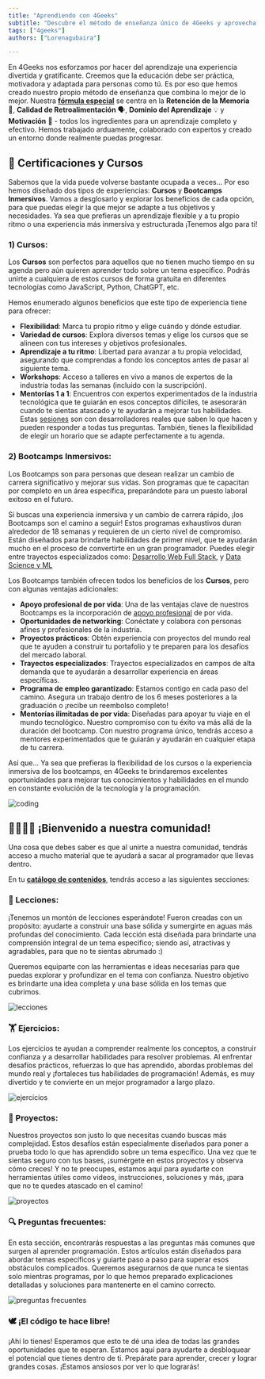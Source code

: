 ```yaml
---
title: "Aprendiendo con 4Geeks"
subtitle: "Descubre el método de enseñanza único de 4Geeks y aprovecha nuestras certificaciones, cursos y bootcamps para una experiencia educativa envolvente y efectiva"
tags: ["4geeks"]
authors: ["Lorenagubaira"]

---
```


En 4Geeks nos esforzamos por hacer del aprendizaje una experiencia divertida y gratificante. Creemos que la educación debe ser práctica, motivadora y adaptada para personas como tú. Es por eso que hemos creado nuestro propio método de enseñanza que combina lo mejor de lo mejor. Nuestra **[fórmula especial](https://4geeks.com/es/mastering-technical-knowledge)** se centra en la **Retención de la Memoria** 🧠, **Calidad de Retroalimentación** 🗣️, **Dominio del Aprendizaje** 💡 y **Motivación** 💪 - todos los ingredientes para un aprendizaje completo y efectivo. Hemos trabajado arduamente, colaborado con expertos y creado un entorno donde realmente puedas progresar.

## 🥇 Certificaciones y Cursos

Sabemos que la vida puede volverse bastante ocupada a veces... Por eso hemos diseñado dos tipos de experiencias: **Cursos** y **Bootcamps Inmersivos**.
Vamos a desglosarlo y explorar los beneficios de cada opción, para que puedas elegir la que mejor se adapte a tus objetivos y necesidades. Ya sea que prefieras un aprendizaje flexible y a tu propio ritmo o una experiencia más inmersiva y estructurada ¡Tenemos algo para ti!

### 1) Cursos:

Los **Cursos** son perfectos para aquellos que no tienen mucho tiempo en su agenda pero aún quieren aprender todo sobre un tema específico. Podrás unirte a cualquiera de estos cursos de forma gratuita en diferentes tecnologías como JavaScript, Python, ChatGPT, etc.

Hemos enumerado algunos beneficios que este tipo de experiencia tiene para ofrecer:

- **Flexibilidad**: Marca tu propio ritmo y elige cuándo y dónde estudiar.
- **Variedad de cursos**: Explora diversos temas y elige los cursos que se alineen con tus intereses y objetivos profesionales.
- **Aprendizaje a tu ritmo**: Libertad para avanzar a tu propia velocidad, asegurando que comprendas a fondo los conceptos antes de pasar al siguiente tema.
- **Workshops**: Acceso a talleres en vivo a manos de expertos de la industria todas las semanas (incluido con la suscripción).
- **Mentorías 1 a 1**: Encuentros con expertos experimentados de la industria tecnológica que te guiarán en esos conceptos difíciles, te asesorarán cuando te sientas atascado y te ayudarán a mejorar tus habilidades. Estas [sesiones](https://4geeks.com/es/mentorships) son con desarrolladores reales que saben lo que hacen y pueden responder a todas tus preguntas. También, tienes la flexibilidad de elegir un horario que se adapte perfectamente a tu agenda.

### 2) Bootcamps Inmersivos:

Los Bootcamps son para personas que desean realizar un cambio de carrera significativo y mejorar sus vidas. Son programas que te capacitan por completo en un área específica, preparándote para un puesto laboral exitoso en el futuro.

Si buscas una experiencia inmersiva y un cambio de carrera rápido, ¡los Bootcamps son el camino a seguir! Estos programas exhaustivos duran alrededor de 18 semanas y requieren de un cierto nivel de compromiso. Están diseñados para brindarte habilidades de primer nivel, que te ayudarán mucho en el proceso de convertirte en un gran programador. Puedes elegir entre trayectos especializados como: [Desarrollo Web Full Stack](https://4geeksacademy.com/es/coding-bootcamps/desarrollador-full-stack?lang=es), y [Data Science y ML](https://4geeksacademy.com/es/coding-bootcamps/curso-datascience-machine-learning?lang=es)

Los Bootcamps también ofrecen todos los beneficios de los **Cursos**, pero con algunas ventajas adicionales:

- **Apoyo profesional de por vida**: Una de las ventajas clave de nuestros Bootcamps es la incorporación de [apoyo profesional](https://4geeks.com/es/sobre-nosotros) de por vida.
- **Oportunidades de networking**: Conéctate y colabora con personas afines y profesionales de la industria.
- **Proyectos prácticos**: Obtén experiencia con proyectos del mundo real que te ayuden a construir tu portafolio y te preparen para los desafíos del mercado laboral.
- **Trayectos especializados**: Trayectos especializados en campos de alta demanda que te ayudarán a desarrollar experiencia en áreas específicas.
- **Programa de empleo garantizado**: Estamos contigo en cada paso del camino. Asegura un trabajo dentro de los 6 meses posteriores a la graduación o ¡recibe un reembolso completo!
- **Mentorías ilimitadas de por vida**: Diseñadas para apoyar tu viaje en el mundo tecnológico. Nuestro compromiso con tu éxito va más allá de la duración del bootcamp. Con nuestro programa único, tendrás acceso a mentores experimentados que te guiarán y ayudarán en cualquier etapa de tu carrera.

Así que... Ya sea que prefieras la flexibilidad de los cursos o la experiencia inmersiva de los bootcamps, en 4Geeks te brindaremos excelentes oportunidades para mejorar tus conocimientos y habilidades en el mundo en constante evolución de la tecnología y la programación.

![coding](https://breathecode.herokuapp.com/v1/media/file/coding-gif?raw=true)

## 👨‍👩‍👧‍👦 ¡Bienvenido a nuestra comunidad!

Una cosa que debes saber es que al unirte a nuestra comunidad, tendrás acceso a mucho material que te ayudará a sacar al programador que llevas dentro.

En tu **[catálogo de contenidos](https://4geeks.com/es)**, tendrás acceso a las siguientes secciones:

### 📖 Lecciones:

¡Tenemos un montón de lecciones esperándote! Fueron creadas con un propósito: ayudarte a construir una base sólida y sumergirte en aguas más profundas del conocimiento. Cada lección está diseñada para brindarte una comprensión integral de un tema específico; siendo así, atractivas y agradables, para que no te sientas abrumado :)

Queremos equiparte con las herramientas e ideas necesarias para que puedas explorar y profundizar en el tema con confianza. Nuestro objetivo es brindarte una idea completa y una base sólida en los temas que cubrimos.

![lecciones](https://breathecode.herokuapp.com/v1/media/file/lecciones-dashboard-png?raw=true)

### 🏋️ Ejercicios:

Los ejercicios te ayudan a comprender realmente los conceptos, a construir confianza y a desarrollar habilidades para resolver problemas. Al enfrentar desafíos prácticos, refuerzas lo que has aprendido, abordas problemas del mundo real y ¡fortaleces tus habilidades de programación! Además, es muy divertido y te convierte en un mejor programador a largo plazo.

![ejercicios](https://breathecode.herokuapp.com/v1/media/file/ejercicios-dashboard-png?raw=true)

### 🌱 Proyectos:

Nuestros proyectos son justo lo que necesitas cuando buscas más complejidad. Estos desafíos están especialmente diseñados para poner a prueba todo lo que has aprendido sobre un tema específico. Una vez que te sientas seguro con tus bases, ¡sumérgete en estos proyectos y observa cómo creces! Y no te preocupes, estamos aquí para ayudarte con herramientas útiles como videos, instrucciones, soluciones y más, ¡para que no te quedes atascado en el camino!

![proyectos](https://breathecode.herokuapp.com/v1/media/file/proyectos-dashboard-png?raw=true)

### 🔍 Preguntas frecuentes:

En esta sección, encontrarás respuestas a las preguntas más comunes que surgen al aprender programación. Estos artículos están diseñados para abordar temas específicos y guiarte paso a paso para superar esos obstáculos complicados. Queremos asegurarnos de que nunca te sientas solo mientras programas, por lo que hemos preparado explicaciones detalladas y soluciones para mantenerte en el camino correcto.

![preguntas frecuentes](https://breathecode.herokuapp.com/v1/media/file/preguntas-frecuentes-dashboard-png?raw=true)

### 🕊️ ¡El código te hace libre!

¡Ahí lo tienes! Esperamos que esto te dé una idea de todas las grandes oportunidades que te esperan. Estamos aquí para ayudarte a desbloquear el potencial que tienes dentro de ti. Prepárate para aprender, crecer y lograr grandes cosas. ¡Estamos ansiosos por ver lo que lograrás!







